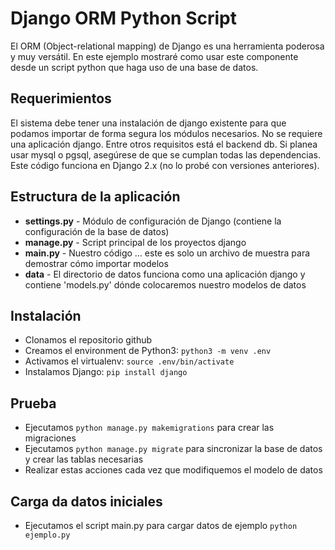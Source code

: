 Django ORM Python Script
========================

El ORM (Object-relational mapping) de Django es una herramienta poderosa y muy versátil. En este ejemplo mostraré como usar este componente desde un script python que haga uso de una base de datos.


Requerimientos
--------------
El sistema debe tener una instalación de django existente para que podamos 
importar de forma segura los módulos necesarios. 
No se requiere una aplicación django. Entre otros requisitos está el backend db. 
Si planea usar mysql o pgsql, asegúrese de que se cumplan todas las dependencias. 
Este código funciona en Django 2.x (no lo probé con versiones anteriores).


Estructura de la aplicación
---------------------------
+ __settings.py__ - Módulo de configuración de Django (contiene la configuración de la base de datos)
+ __manage.py__ - Script principal de los proyectos django
+ __main.py__ - Nuestro código ... este es solo un archivo de muestra para demostrar cómo importar modelos
+ __data__ - El directorio de datos funciona como una aplicación django y contiene 'models.py' dónde colocaremos nuestro modelos de datos


Instalación
-----------
+ Clonamos el repositorio github
+ Creamos el environment de Python3: `python3 -m venv .env`
+ Activamos el virtualenv: `source .env/bin/activate`
+ Instalamos Django: `pip install django`


Prueba
------
+ Ejecutamos `python manage.py makemigrations` para crear las migraciones
+ Ejecutamos `python manage.py migrate` para sincronizar la base de datos y crear las tablas necesarias
+ Realizar estas acciones cada vez que modifiquemos el modelo de datos


Carga da datos iniciales
------------------------
+ Ejecutamos el script main.py para cargar datos de ejemplo `python ejemplo.py`
